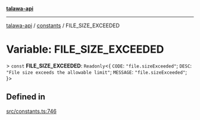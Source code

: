 [**talawa-api**](../../README.md)

***

[talawa-api](../../modules.md) / [constants](../README.md) / FILE\_SIZE\_EXCEEDED

# Variable: FILE\_SIZE\_EXCEEDED

\> `const` **FILE\_SIZE\_EXCEEDED**: `Readonly`\<\{ `CODE`: `"file.sizeExceeded"`; `DESC`: `"File size exceeds the allowable limit"`; `MESSAGE`: `"file.sizeExceeded"`; \}\>

## Defined in

[src/constants.ts:746](https://github.com/PalisadoesFoundation/talawa-api/blob/6bd0fecc1032af2aa70d925c85724d9fec2350f9/src/constants.ts#L746)
